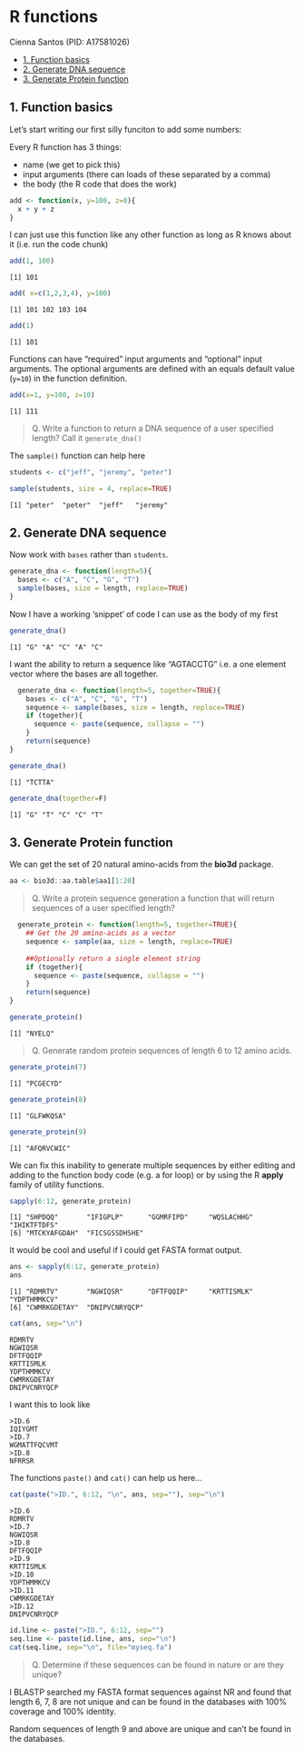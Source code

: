 # R functions
Cienna Santos (PID: A17581026)

- [1. Function basics](#1-function-basics)
- [2. Generate DNA sequence](#2-generate-dna-sequence)
- [3. Generate Protein function](#3-generate-protein-function)

## 1. Function basics

Let’s start writing our first silly funciton to add some numbers:

Every R function has 3 things:

- name (we get to pick this)
- input arguments (there can loads of these separated by a comma)
- the body (the R code that does the work)

``` r
add <- function(x, y=100, z=0){
  x + y + z
}
```

I can just use this function like any other function as long as R knows
about it (i.e. run the code chunk)

``` r
add(1, 100)
```

    [1] 101

``` r
add( x=c(1,2,3,4), y=100)
```

    [1] 101 102 103 104

``` r
add(1)
```

    [1] 101

Functions can have “required” input arguments and “optional” input
arguments. The optional arguments are defined with an equals default
value (`y=10`) in the function definition.

``` r
add(x=1, y=100, z=10)
```

    [1] 111

> Q. Write a function to return a DNA sequence of a user specified
> length? Call it `generate_dna()`

The `sample()` function can help here

``` r
students <- c("jeff", "jeremy", "peter")

sample(students, size = 4, replace=TRUE)
```

    [1] "peter"  "peter"  "jeff"   "jeremy"

## 2. Generate DNA sequence

Now work with `bases` rather than `students`.

``` r
generate_dna <- function(length=5){
  bases <- c("A", "C", "G", "T")
  sample(bases, size = length, replace=TRUE)
}
```

Now I have a working ‘snippet’ of code I can use as the body of my first

``` r
generate_dna()
```

    [1] "G" "A" "C" "A" "C"

I want the ability to return a sequence like “AGTACCTG” i.e. a one
element vector where the bases are all together.

``` r
  generate_dna <- function(length=5, together=TRUE){
    bases <- c("A", "C", "G", "T")
    sequence <- sample(bases, size = length, replace=TRUE)
    if (together){
      sequence <- paste(sequence, collapse = "")
    }
    return(sequence)
}
```

``` r
generate_dna()
```

    [1] "TCTTA"

``` r
generate_dna(together=F)
```

    [1] "G" "T" "C" "C" "T"

## 3. Generate Protein function

We can get the set of 20 natural amino-acids from the **bio3d** package.

``` r
aa <- bio3d::aa.table$aa1[1:20]
```

> Q. Write a protein sequence generation a function that will return
> sequences of a user specified length?

``` r
  generate_protein <- function(length=5, together=TRUE){
    ## Get the 20 amino-acids as a vector
    sequence <- sample(aa, size = length, replace=TRUE)
    
    ##Optionally return a single element string
    if (together){
      sequence <- paste(sequence, collapse = "")
    }
    return(sequence)
}
```

``` r
generate_protein()
```

    [1] "NYELQ"

> Q. Generate random protein sequences of length 6 to 12 amino acids.

``` r
generate_protein(7)
```

    [1] "PCGECYD"

``` r
generate_protein(8)
```

    [1] "GLFWKQSA"

``` r
generate_protein(9)
```

    [1] "AFQRVCWIC"

We can fix this inability to generate multiple sequences by either
editing and adding to the function body code (e.g. a for loop) or by
using the R **apply** family of utility functions.

``` r
sapply(6:12, generate_protein)
```

    [1] "SHPDQQ"       "IFIGPLP"      "GGMRFIPD"     "WQSLACHHG"    "IHIKTFTDFS"  
    [6] "MTCKYAFGDAH"  "FICSGSSDHSHE"

It would be cool and useful if I could get FASTA format output.

``` r
ans <- sapply(6:12, generate_protein)
ans
```

    [1] "RDMRTV"       "NGWIQSR"      "DFTFQQIP"     "KRTTISMLK"    "YDPTHMMKCV"  
    [6] "CWMRKGDETAY"  "DNIPVCNRYQCP"

``` r
cat(ans, sep="\n")
```

    RDMRTV
    NGWIQSR
    DFTFQQIP
    KRTTISMLK
    YDPTHMMKCV
    CWMRKGDETAY
    DNIPVCNRYQCP

I want this to look like

    >ID.6
    IQIYGMT
    >ID.7
    WGMATTFQCVMT
    >ID.8
    NFRRSR

The functions `paste()` and `cat()` can help us here…

``` r
cat(paste(">ID.", 6:12, "\n", ans, sep=""), sep="\n")
```

    >ID.6
    RDMRTV
    >ID.7
    NGWIQSR
    >ID.8
    DFTFQQIP
    >ID.9
    KRTTISMLK
    >ID.10
    YDPTHMMKCV
    >ID.11
    CWMRKGDETAY
    >ID.12
    DNIPVCNRYQCP

``` r
id.line <- paste(">ID.", 6:12, sep="")
seq.line <- paste(id.line, ans, sep="\n")
cat(seq.line, sep="\n", file="myseq.fa")
```

> Q. Determine if these sequences can be found in nature or are they
> unique?

I BLASTP searched my FASTA format sequences against NR and found that
length 6, 7, 8 are not unique and can be found in the databases with
100% coverage and 100% identity.

Random sequences of length 9 and above are unique and can’t be found in
the databases.
